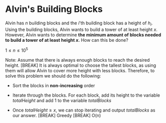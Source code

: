 # Alvin's Building Blocks
Alvin has $n$ building blocks and the $i$'th building block has a height of $h_i$. Using the building blocks, Alvin wants to build a tower of at least height $x$. However, Alvin wants to determine **the minimum amount of blocks needed to build a tower of at least height $x$.** How can this be done?

$1 \le n \le 10^5$

Note: Assume that there is always enough blocks to reach the desired height.
[BREAK]
It is always optimal to choose the tallest blocks, as using them will allow Alvin to cover more height with less blocks.  Therefore, to solve this problem we should do the following: 

- Sort the blocks in **non-increasing** order

- Iterate through the blocks. For each block, add its height to the variable $totalHeight$ and add $1$ to the variable $totalBlocks$

- Once $totalHeight \ge x$, we can stop iterating and output $totalBlocks$ as our answer.
[BREAK]
Greedy
[BREAK]
O(n)